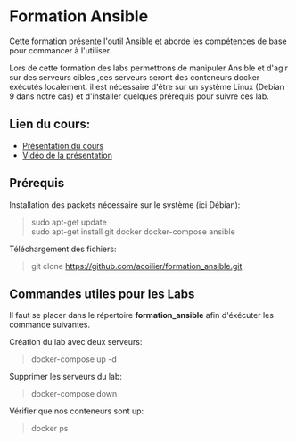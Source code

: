# Formation Ansible

Cette formation présente l'outil Ansible et aborde les compétences de base pour commancer à l'utiliser. 

Lors de cette formation des labs permettrons de manipuler Ansible et d'agir sur des serveurs cibles ,ces serveurs seront des conteneurs docker éxécutés localement. il est nécessaire d'être sur un système Linux (Debian 9 dans notre cas) et d'installer quelques prérequis pour suivre ces lab.

## Lien du cours:
- [Présentation du cours]()
- [Vidéo de la présentation]()

## Prérequis

Installation des packets nécessaire sur le système (ici Débian):
>sudo apt-get update  
>sudo apt-get install git docker docker-compose ansible

Téléchargement des fichiers:

>git clone https://github.com/acoilier/formation_ansible.git

## Commandes utiles pour les Labs
Il faut se placer dans le répertoire **formation_ansible** afin d'éxécuter les commande suivantes.  

Création du lab avec deux serveurs:
>docker-compose up -d

Supprimer les serveurs du lab:
>docker-compose down

Vérifier que nos conteneurs sont up:
>docker ps

